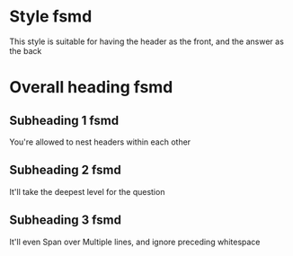# Style fsmd
This style is suitable for having the header as the front, and the answer as the back
# Overall heading fsmd

## Subheading 1 fsmd
You're allowed to nest headers within each other

## Subheading 2 fsmd
It'll take the deepest level for the question

## Subheading 3 fsmd

   
   
It'll even
Span over
Multiple lines, and ignore preceding whitespace
